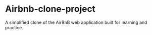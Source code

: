 # Airbnb-clone-project
A simplified clone of the AirBnB web application built for learning and practice.
